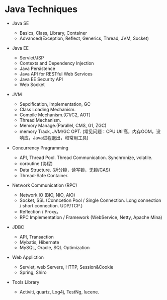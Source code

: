# Java Techniques


- Java SE
  - Basics, Class, Library, Container
  - Advanced(Exception, Reflect, Generics, Thread, JVM, Socket)
- Java EE

  - Servlet/JSP
  - Contexts and Dependency Injection
  - Java Persistence
  - Java API for RESTful Web Services
  - Java EE Security API
  - Web Socket
- JVM
  - Sepcification, Implementation, GC
  - Class Loading Mechanism. 
  - Compile Mechanism.(C1/C2, AOT)
  - Thread Mechanism.
  - Memory Manage.(Parallel, CMS, G1, ZGC)
  - memory Track, JVM/GC OPT. (常见问题：CPU Util高，内存OOM，没响应，Java进程退出，和常用工具)
- Concurrency Pragramming
  - API, Thread Pool. Thread Communication. Synchronize, volatile.
  - coroutine (协程)
  - Data Structure. (拆分锁，读写锁，无锁/CAS)
  - Thread-Safe Container.
- Network Communication (RPC)
  - Network IO (BIO, NIO, AIO) 
  - Socket, SSL (Conncetion Pool / Single Connection. Long connection / short connection. UDP/TCP.)
  - Reflection / Proxy。
  - RPC Implementation / Framework (WebService, Netty, Apache Mina)
- JDBC
  - API, Transaction
  - Mybatis, Hibernate
  - MySQL, Oracle, SQL Optimization
- Web Appliction
  - Servlet, web Servers, HTTP, Session&Cookie
  - Spring, Shiro
- Tools Library
  - Activiti, quartz, Log4j, TestNg, lucene.

